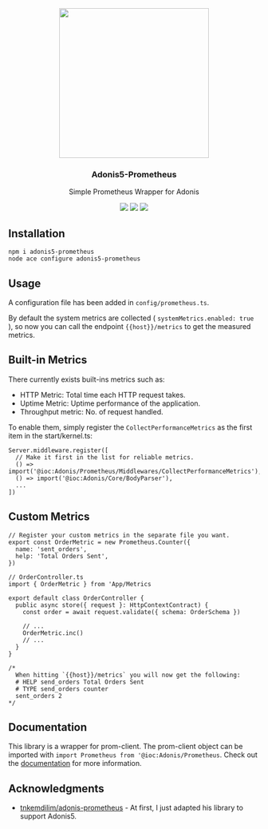 <div align="center">
  <img src="https://i.imgur.com/QZf8jrj.png" width="300px" />  
  <br/>
  <h3>Adonis5-Prometheus</h3>
  <p>Simple Prometheus Wrapper for Adonis</p>
  <img src="https://img.shields.io/npm/v/adonis5-prometheus.svg?style=for-the-badge&logo=npm" />
  <img src="https://img.shields.io/npm/l/adonis5-prometheus?color=blueviolet&style=for-the-badge" />
  <img src="https://img.shields.io/badge/Typescript-294E80.svg?style=for-the-badge&logo=typescript" />
</div>

## Installation
```
npm i adonis5-prometheus
node ace configure adonis5-prometheus
```

## Usage

A configuration file has been added in `config/prometheus.ts`.

By default the system metrics are collected ( `systemMetrics.enabled: true` ), so now you can call the endpoint `{{host}}/metrics` to get the measured metrics.

## Built-in Metrics
There currently exists built-ins metrics such as:
- HTTP Metric: Total time each HTTP request takes.
- Uptime Metric: Uptime performance of the application.
- Throughput metric: No. of request handled.

To enable them, simply register the `CollectPerformanceMetrics` as the first item in the start/kernel.ts:

```
Server.middleware.register([
  // Make it first in the list for reliable metrics.
  () => import('@ioc:Adonis/Prometheus/Middlewares/CollectPerformanceMetrics'),
  () => import('@ioc:Adonis/Core/BodyParser'),
  ...
])
```

## Custom Metrics
```
// Register your custom metrics in the separate file you want.
export const OrderMetric = new Prometheus.Counter({
  name: 'sent_orders',
  help: 'Total Orders Sent',
})

// OrderController.ts
import { OrderMetric } from 'App/Metrics

export default class OrderController {
  public async store({ request }: HttpContextContract) {
    const order = await request.validate({ schema: OrderSchema })

    // ...
    OrderMetric.inc()
    // ...
  }
}

/*
  When hitting `{{host}}/metrics` you will now get the following:
  # HELP send_orders Total Orders Sent
  # TYPE send_orders counter
  sent_orders 2
*/
```

## Documentation
This library is a wrapper for prom-client. The prom-client object can be imported with `import Prometheus from '@ioc:Adonis/Prometheus`. Check out the [documentation](https://github.com/siimon/prom-client) for more information.

## Acknowledgments
- [tnkemdilim/adonis-prometheus](https://github.com/tnkemdilim/adonis-prometheus) - At first, I just adapted his library to support Adonis5.
